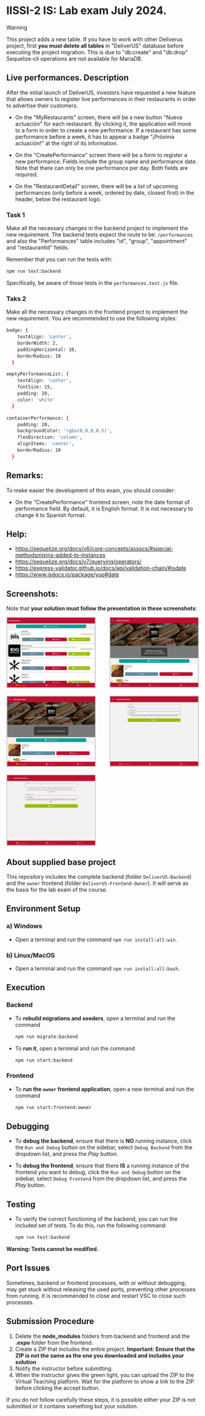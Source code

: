 # IISSI-2 IS: Lab exam July 2024. 

>[!WARNING] 
> This project adds a new table. If you have to work with other Deliverus project, first **you must delete all tables** in "DeliverUS" database before executing the project migration. This is due to "db:create" and  "db:drop" Sequelize-cli operations are not available for MariaDB.

## Live performances. Description

After the initial launch of DeliverUS, investors have requested a new feature that allows owners to register live performances in their restaurants in order to advertise their customers.

* On the "MyRestaurants" screen, there will be a new button "Nueva actuación" for each restaurant. By clicking it, the application will move to a form in order to create a new performance. If a restaurant has some performance before a week, it has to appear a badge "¡Próxima actuación!" at the right of its information.

* On the "CreatePerformance" screen there will be a form to register a new performance. Fields include the group name and performance date. Note that there can only be one performance per day. Both fields are required.

* On the "RestaurantDetail" screen, there will be a list of upcoming performances (only before a week, ordered by date, closest first) in the header, below the restaurant logo. 

### Task 1

Make all the necessary changes in the backend project to implement the new requirement. The backend tests expect the route to be: `/performances` and also the "Performances" table includes "id", "group", "appointment" and "restaurantId" fields. 

Remember that you can run the tests with:
```Bash
npm run test:backend
```

Specifically, be aware of those tests in the  `performances.test.js` file.

### Taks 2

Make all the necessary changes in the frontend project to implement the new requirement. You are recommended to use the following styles:

```Bash
badge: {
    textAlign: 'center',
    borderWidth: 2,
    paddingHorizontal: 10,
    borderRadius: 10
  }
```

```Bash
emptyPerformanceList: {
    textAlign: 'center',
    fontSize: 15,
    padding: 20,
    color: 'white'
  }
```

```Bash
containerPerformance: {
    padding: 20,
    backgroundColor: 'rgba(0,0,0,0.5)',
    flexDirection: 'column',
    alignItems: 'center',
    borderRadius: 10
  }
```

## Remarks:

To make easier the development of this exam, you should consider:
* On the "CreatePerformance" frontend screen, note the date format of performance field. By default, it is English format. It is not necessary to change it to Spanish format.

## Help:

* https://sequelize.org/docs/v6/core-concepts/assocs/#special-methodsmixins-added-to-instances
* https://sequelize.org/docs/v7/querying/operators/
* https://express-validator.github.io/docs/api/validation-chain/#isdate
* https://www.jsdocs.io/package/yup#date

## Screenshots:

Note that **your solution must follow the presentation in these screenshots**:

<div style="display: grid; grid-template-columns: repeat(2, 50%); gap: 20px;">
  <img src="docs/MyRestaurants.JPG" alt="List of restaurants" style="border: solid 2px #ccc; width: calc(100% - 20px);"/>
  <img src="docs/RestaurantDetail-Performance.JPG" alt="Restaurant with performances" style="border: solid 2px #ccc; width: calc(100% - 20px);"/>
  <img src="docs/RestaurantDetail-NoPerformance.JPG" alt="Restaurant without any performance" style="border: solid 2px #ccc; width: calc(100% - 20px);"/>
  <img src="docs/CreatePerformance-BackendValidation.JPG" alt="New performance with validation error from backend" style="border: solid 2px #ccc; width: calc(100% - 20px);"/>
  <img src="docs/CreatePerformance-FrontendValidation.JPG" alt="New performance with validation error from frontend" style="border: solid 2px #ccc; width: calc(100% - 20px);"/>
</div>

## About supplied base project 

This repository includes the complete backend (folder `DeliverUS-Backend`) and the `owner` frontend (folder `DeliverUS-Frontend-Owner`). It will serve as the basis for the lab exam of the course.

## Environment Setup

### a) Windows

* Open a terminal and run the command `npm run install:all:win`.

### b) Linux/MacOS

* Open a terminal and run the command `npm run install:all:bash`.

## Execution

### Backend

* To **rebuild migrations and seeders**, open a terminal and run the command

    ```Bash
    npm run migrate:backend
    ```

* To **run it**, open a terminal and run the command

    ```Bash
    npm run start:backend
    ```

### Frontend

* To **run the `owner` frontend application**, open a new terminal and run the command

    ```Bash
    npm run start:frontend:owner
    ```

## Debugging

* To **debug the backend**, ensure that there is **NO** running instance, click the `Run and Debug` button on the sidebar, select `Debug Backend` from the dropdown list, and press the *Play* button.

* To **debug the frontend**, ensure that there **IS** a running instance of the frontend you want to debug, click the `Run and Debug` button on the sidebar, select `Debug Frontend` from the dropdown list, and press the *Play* button.

## Testing

* To verify the correct functioning of the backend, you can run the included set of tests. To do this, run the following command:

    ```Bash
    npm run test:backend
    ```
**Warning: Tests cannot be modified.**

## Port Issues

Sometimes, backend or frontend processes, with or without debugging, may get stuck without releasing the used ports, preventing other processes from running. It is recommended to close and restart VSC to close such processes.

## Submission Procedure

1. Delete the **node_modules** folders from backend and frontend and the **.expo** folder from the frontend.
2. Create a ZIP that includes the entire project. **Important: Ensure that the ZIP is not the same as the one you downloaded and includes your solution**
3. Notify the instructor before submitting.
4. When the instructor gives the green light, you can upload the ZIP to the Virtual Teaching platform. Wait for the platform to show a link to the ZIP before clicking the accept button.

If you do not follow carefully these steps, it is possible either your ZIP is not submitted or it contains something but your solution. 
